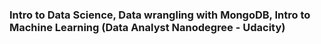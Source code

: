 ### Intro to Data Science, Data wrangling with MongoDB, Intro to Machine Learning (Data Analyst Nanodegree - Udacity)

